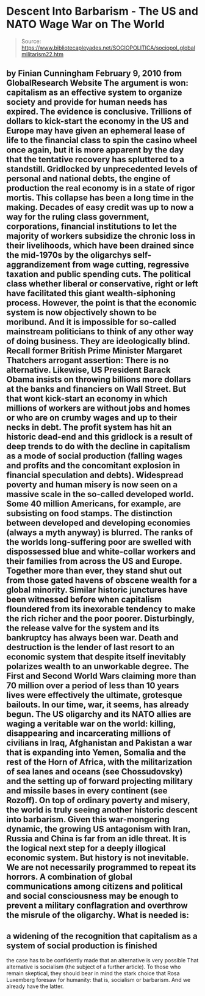 # Descent Into Barbarism - The US and NATO Wage War on The World

> Source: https://www.bibliotecapleyades.net/SOCIOPOLITICA/sociopol_globalmilitarism22.htm

by Finian Cunningham
February 9, 2010
from
GlobalResearch Website
The argument is won:
capitalism as an effective system to
organize society
and provide for human needs has expired.
The evidence is conclusive.
Trillions of dollars to kick-start the economy in the US and Europe may have
given an ephemeral lease of life to the financial class to spin the casino
wheel once again, but it is more apparent by the day that the tentative
recovery has spluttered to a standstill. Gridlocked by unprecedented
levels of personal and national debts, the engine of production the real
economy is in a state of rigor mortis.
This collapse has been a long time in the making.
Decades of easy credit was
up to now a way for the ruling class government, corporations, financial
institutions to let the majority of workers subsidize the chronic loss in
their livelihoods, which have been drained since the mid-1970s by the
oligarchys self-aggrandizement from wage cutting, regressive taxation and
public spending cuts.
The political class whether liberal or conservative,
right or left have facilitated this giant wealth-siphoning process.
However, the point is that the economic system is now objectively shown to
be moribund. And it is impossible for so-called mainstream politicians to
think of any other way of doing business. They are ideologically blind.
Recall former British Prime Minister Margaret Thatchers arrogant assertion:
There is no alternative.
Likewise, US President
Barack Obama insists on
throwing billions more dollars at the banks and financiers on Wall Street.
But that wont kick-start an economy in which millions of workers are without
jobs and homes or who are on crumby wages and up to their necks in debt.
The
profit system has hit an historic dead-end and this gridlock is a result of
deep trends to do with the decline in capitalism as a mode of social
production (falling wages and profits and the concomitant explosion in
financial speculation and debts).
Widespread poverty and human misery is now seen on a massive scale in the
so-called developed world. Some 40 million Americans, for example, are
subsisting on food stamps.
The distinction between developed and
developing economies (always a myth anyway) is blurred. The ranks of the
worlds long-suffering poor are swelled with dispossessed blue and
white-collar workers and their families from across the US and Europe.
Together more than ever, they stand shut out from those gated havens of
obscene wealth for a global minority.
Similar historic junctures have been witnessed before when capitalism
floundered from its inexorable tendency to make the rich richer and the poor
poorer. Disturbingly, the release valve for the system and its bankruptcy
has always been war. Death and destruction is the lender of last resort to
an economic system that despite itself inevitably polarizes wealth to an
unworkable degree.
The First and Second World Wars claiming more than 70
million over a period of less than 10 years lives were effectively the
ultimate, grotesque bailouts.
In our time, war, it seems, has already begun.
The US oligarchy and its NATO
allies are waging a veritable war on the world:
killing, disappearing and
incarcerating millions of civilians in Iraq, Afghanistan and Pakistan a
war that is expanding into Yemen, Somalia and the rest of the Horn of
Africa, with the militarization of sea lanes and oceans (see
Chossudovsky) and the setting up of forward projecting military
and missile bases in every continent (see
Rozoff).
On top of ordinary
poverty and misery, the world is truly seeing another historic descent into
barbarism.
Given this war-mongering dynamic, the growing US antagonism with
Iran, Russia and China is far from an idle threat. It is the logical next
step for a deeply illogical economic system.
But history is not inevitable. We are not necessarily programmed to repeat
its horrors.
A combination of
global communications among citizens and
political and social
consciousness may be enough to prevent a military
conflagration and overthrow the misrule of the oligarchy.
What is needed is:
-
a widening of the recognition that capitalism as a system of social
production is finished
-
the case has to be confidently made that an
alternative is very possible
That alternative is socialism (the subject of
a further article). To those who remain skeptical, they should bear in mind
the stark choice that Rosa Luxemberg foresaw for humanity: that is,
socialism or barbarism.
And we already have the latter.
